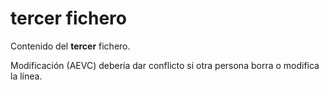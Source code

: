 # tercer fichero

Contenido del **tercer** fichero.

Modificación (AEVC) debería dar conflicto si otra persona borra o modifica la línea.
